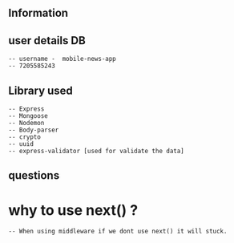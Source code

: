 ## Information

## user details DB

    -- username -  mobile-news-app
    -- 7205585243

## Library used

    -- Express
    -- Mongoose
    -- Nodemon
    -- Body-parser
    -- crypto
    -- uuid
    -- express-validator [used for validate the data]

## questions

# why to use next() ?

    -- When using middleware if we dont use next() it will stuck.
